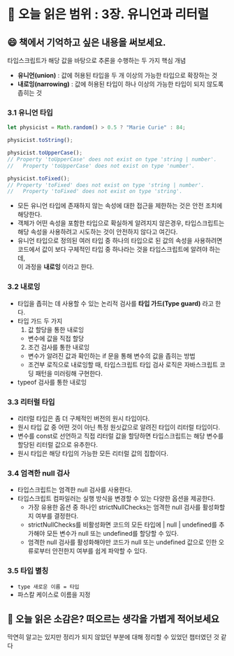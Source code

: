 # 📖 오늘 읽은 범위 : 3장. 유니언과 리터럴
## 😄 책에서 기억하고 싶은 내용을 써보세요.

타입스크립트가 해당 값을 바탕으로 추론을 수행하는 두 가지 핵심 개념
- **유니언(union)** : 값에 허용된 타입을 두 개 이상의 가능한 타입으로 확장하는 것
- **내로잉(narrowing)** : 값에 허용된 타입이 하나 이상의 가능한 타입이 되지 않도록 좁히는 것


### 3.1 유니언 타입
```TypeScript
let physicist = Math.random() > 0.5 ? "Marie Curie" : 84;

physicist.toString();

physicist.toUpperCase();
// Property 'toUpperCase' does not exist on type 'string | number'.
//   Property 'toUpperCase' does not exist on type 'number'.

physicist.toFixed();
// Property 'toFixed' does not exist on type 'string | number'.
//   Property 'toFixed' does not exist on type 'string'.

```
- 모든 유니언 타입에 존재하지 않는 속성에 대한 접근을 제한하는 것은 안전 조치에 해당한다.
- 객체가 어떤 속성을 포함한 타입으로 확실하게 알려지지 않은경우, 타입스크립트는 해당 속성을 사용하려고 시도하는 것이 안전하지 않다고 여긴다.
- 유니언 타입으로 정의된 여러 타입 중 하나의 타입으로 된 값의 속성을 사용하려면 코드에서 값이 보다 구체적인 타입 중 하나라는 것을 타입스크립트에 알려야 하는데,  
  이 과정을 **내로잉** 이라고 한다.

### 3.2 내로잉
- 타입을 좁히는 데 사용할 수 있는 논리적 검사를 **타입 가드(Type guard)** 라고 한다.
- 타입 가드 두 가지
  1. 값 할당을 통한 내로잉
    - 변수에 값을 직접 할당
  2. 조건 검사를 통한 내로잉
    - 변수가 알려진 값과 확인하는 if 문을 통해 변수의 값을 좁히는 방법
    - 조건부 로직으로 내로잉할 때, 타입스크립트 타입 검사 로직은 자바스크립트 코딩 패턴을 미러링해 구현한다.
- typeof 검사를 통한 내로잉

### 3.3 리터럴 타입
- 리터럴 타입은 좀 더 구체적인 버전의 원시 타입이다.
- 원시 타입 값 중 어떤 것이 아닌 특정 원싯값으로 알려진 타입이 리터럴 타입이다.
- 변수를 const로 선언하고 직접 리터럴 값을 할당하면 타입스크립트는 해당 변수를 할당된 리터럴 값으로 유추한다.
- 원시 타입은 해당 타입의 가능한 모든 리터럴 값의 집합이다.

### 3.4 엄격한 null 검사
- 타입스크립트는 엄격한 null 검사를 사용한다.
- 타입스크립트 컴파일러는 실행 방식을 변경할 수 있는 다양한 옵션을 제공한다.
  - 가장 유용한 옵션 중 하나인 strictNullChecks는 엄격한 null 검사를 활성화할지 여부를 결정한다.
  - strictNullChecks를 비활성화면 코드의 모든 타입에 | null | undefined를 추가해야 모든 변수가 null 또는 undefined를 할당할 수 있다.
  - 엄격한 null 검사를 활성화해야만 코드가 null 또는 undefined 값으로 인한 오류로부터 안전한지 여부를 쉽게 파악할 수 있다.

### 3.5 타입 별칭
- `type 새로운 이름 = 타입`
- 파스칼 케이스로 이름을 지정

## 🤔 오늘 읽은 소감은? 떠오르는 생각을 가볍게 적어보세요
막연히 알고는 있지만 정리가 되지 않았던 부분에 대해 정리할 수 있었던 챕터였던 것 같다
